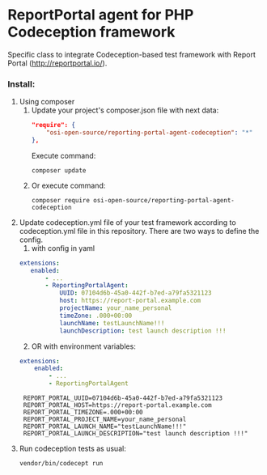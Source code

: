# ReportPortal agent for PHP Codeception framework

Specific class to integrate Codeception-based test framework with Report Portal (http://reportportal.io/).

### Install:

1) Using composer
    1) Update your project's composer.json file with next data:
        ```json
        "require": {
            "osi-open-source/reporting-portal-agent-codeception": "*"
        },
        ```
       Execute command:
        ```shell script
        composer update
        ```
    2) Or execute command:
        ```shell script
        composer require osi-open-source/reporting-portal-agent-codeception
        ```
2) Update codeception.yml file of your test framework according to codeception.yml file in this repository. There are two ways to define the config.
    1) with config in yaml
     ```yaml
     extensions:
        enabled:
            - ...
            - ReportingPortalAgent:
                UUID: 07104d6b-45a0-442f-b7ed-a79fa5321123
                host: https://report-portal.example.com
                projectName: your_name_personal
                timeZone: .000+00:00
                launchName: testLaunchName!!!
                launchDescription: test launch description !!!
     ```
    2) OR with environment variables:
   ```yaml
   extensions:
       enabled:
           - ...
           - ReportingPortalAgent
     ```
   ```env
    REPORT_PORTAL_UUID=07104d6b-45a0-442f-b7ed-a79fa5321123
    REPORT_PORTAL_HOST=https://report-portal.example.com
    REPORT_PORTAL_TIMEZONE=.000+00:00
    REPORT_PORTAL_PROJECT_NAME=your_name_personal
    REPORT_PORTAL_LAUNCH_NAME="testLaunchName!!!"
    REPORT_PORTAL_LAUNCH_DESCRIPTION="test launch description !!!"
   ```
3) Run codeception tests as usual:
    ```shell script
    vendor/bin/codecept run
    ```
